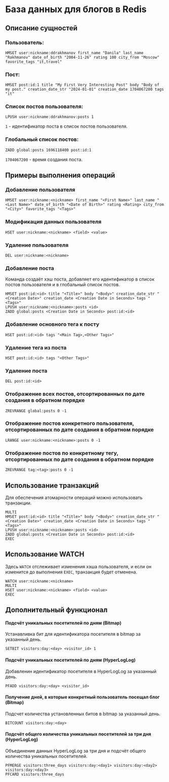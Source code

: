 # База данных для блогов в Redis

## Описание сущностей

### Пользователь:

```redis
HMSET user:nickname:ddrakhmanov first_name "Danila" last_name "Rakhmanov" date_of_birth "2004-11-26" rating 100 city_from "Moscow" favorite_tags "it,travel"
```

### Пост:

```redis
HMSET post:id:1 title "My First Very Interesting Post" body "Body of my post." creation_date_str "2024-01-01" creation_date 1704067200 tags "it"
```

### Список постов пользователя:

```redis
LPUSH user:nickname:ddrakhmanov:posts 1
```

`1` - идентификатор поста в список постов пользователя.

### Глобальный список постов:

```redis
ZADD global:posts 1696118400 post:id:1
```

`1704067200` - время создания поста.

## Примеры выполнения операций

### Добавление пользователя

```redis
HMSET user:nickname:<nickname> first_name "<First Name>" last_name "<Last Name>" date_of_birth "<Date of Birth>" rating <Rating> city_from "<City>" favorite_tags "<Tags>"
```

### Модификация данных пользователя

```redis
HSET user:nickname:<nickname> <field> <value>
```

### Удаление пользователя

```redis
DEL user:nickname:<nickname>
```

### Добавление поста

Команда создаёт хэш поста, добавляет его идентификатор в список постов пользователя и в глобальный список постов.

```redis
HMSET post:id:<id> title "<Title>" body "<Body>" creation_date_str "<Creation Date>" creation_date <Creation Date in Seconds> tags "<Tags>"
LPUSH user:nickname:<nickname>:posts <id>
ZADD global:posts <Creation Date in Seconds> post:id:<id>
```

### Добавление основного тега к посту

```redis
HSET post:id:<id> tags "<Main Tag>,<Other Tags>"
```

### Удаление тега из поста

```redis
HSET post:id:<id> tags "<Other Tags>"
```

### Удаление поста

```redis
DEL post:id:<id>
```

### Отображение всех постов, отсортированных по дате создания в обратном порядке

```redis
ZREVRANGE global:posts 0 -1
```

### Отображение постов конкретного пользователя, отсортированных по дате создания в обратном порядке

```redis
LRANGE user:nickname:<nickname>:posts 0 -1
```

### Отображение постов по конкретному тегу, отсортированных по дате создания в обратном порядке

```redis
ZREVRANGE tag:<tag>:posts 0 -1
```

## Использование транзакций

Для обеспечения атомарности операций можно использовать транзакции.

```redis
MULTI
HMSET post:id:<id> title "<Title>" body "<Body>" creation_date_str "<Creation Date>" creation_date <Creation Date in Seconds> tags "<Tags>"
LPUSH user:nickname:<nickname>:posts <id>
ZADD global:posts <Creation Date in Seconds> post:id:<id>
EXEC
```

## Использование WATCH

Здесь `WATCH` отслеживает изменения хэша пользователя, и если он изменится до выполнения `EXEC`, транзакция будет отменена.

```redis
WATCH user:nickname:<nickname>
MULTI
HSET user:nickname:<nickname> <field> <value>
EXEC
```

## Дополнительный функционал

#### Подсчёт уникальных посетителей по дням (Bitmap)

Устанавливка бит для идентификатора посетителя в bitmap за указанный день.

```redis
SETBIT visitors:day:<day> <visitor_id> 1
```

#### Подсчёт уникальных посетителей по дням (HyperLogLog)

Добавленин идентификатор посетителя в HyperLogLog за указанный день.

```redis
PFADD visitors:day:<day> <visitor_id>
```

#### Получение дней, в которые конкретный пользователь посещал блог (Bitmap)

Подсчет количества установленных битов в bitmap за указанный день.

```redis
BITCOUNT visitors:day:<day>
```

#### Подсчёт общего количества уникальных посетителей за три дня (HyperLogLog)

Объединение данных HyperLogLog за три дня и подсчёт общего количества уникальных посетителей.

```redis
PFMERGE visitors:three_days visitors:day:<day1> visitors:day:<day2> visitors:day:<day3>
PFCARD visitors:three_days
```
